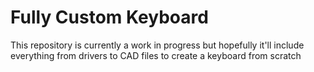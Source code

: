 # Fully Custom Keyboard
This repository is currently a work in progress but hopefully it'll include everything from drivers to CAD files to create a keyboard from scratch
